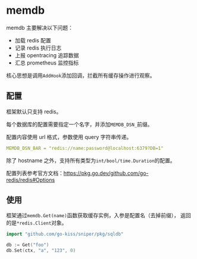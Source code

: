 # memdb

memdb 主要解决以下问题：

- 加载 redis 配置
- 记录 redis 执行日志
- 上报 opentracing 追踪数据
- 汇总 prometheus 监控指标

核心思想是调用`AddHook`添加回调，拦截所有缓存操作进行观察。

## 配置

框架默认只支持 redis。

每个数据库的配置需要指定一个名字，并添加`MEMDB_DSN_`前缀。

配置内容使用 url 格式，参数使用 query 字符串传递。

```yaml
MEMDB_DSN_BAR = "redis://name:password@localhost:6379?DB=1"
```

除了 hostname 之外，支持所有类型为`int/bool/time.Duration`的配置。

配置列表参考官方文档：<https://pkg.go.dev/github.com/go-redis/redis#Options>

## 使用

框架通过`memdb.Get(name)`函数获取缓存实例，入参是配置名（去掉前缀），
返回的是`*redis.Client`对象。

```go
import "github.com/go-kiss/sniper/pkg/sqldb"

db := Get("foo")
db.Set(ctx, "a", "123", 0)
```
